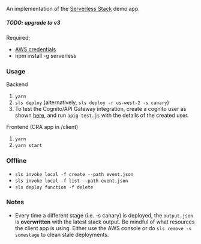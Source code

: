 An implementation of the [Serverless Stack](http://serverless-stack.com) demo app.

##### TODO: upgrade to v3

Required;

* [AWS credentials](https://docs.aws.amazon.com/cli/latest/userguide/cli-chap-getting-started.html#cli-quick-configuration)
* npm install -g serverless

### Usage

Backend

  1. ```yarn```
  2. ```sls deploy``` (alternatively, ```sls deploy -r us-west-2 -s canary```)
  3. To test the Cognito/API Gateway integration, create a cognito user as shown [here](https://serverless-stack.com/chapters/test-the-apis.html), and run ```apig-test.js``` with the details of the created user.

Frontend (CRA app in /client)

1. ```yarn```
2. ```yarn start```

### Offline

  * ```sls invoke local -f create --path event.json```
  * ```sls invoke local -f list --path event.json```
  * ```sls deploy function -f delete```

### Notes

* Every time a different stage (i.e. -s canary) is deployed, the ```output.json``` is **overwritten** with the latest stack output. Be mindful of what resources the client app is using.  Either use the AWS console or do ```sls remove -s somestage``` to clean stale deployments.
